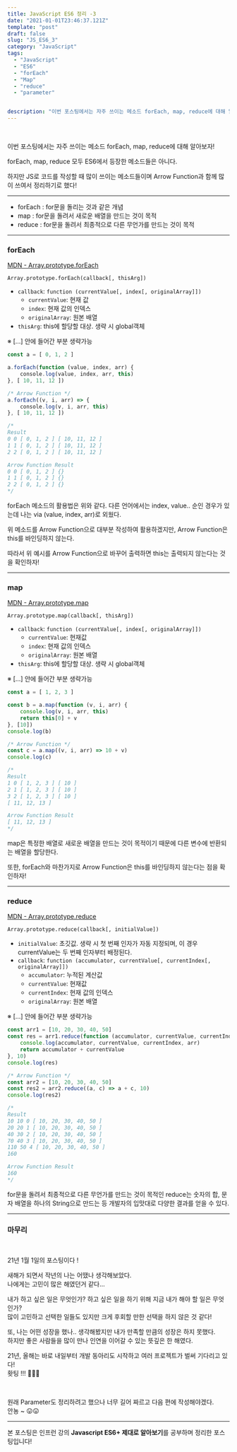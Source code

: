 ```yaml
---
title: JavaScript ES6 정리 -3
date: "2021-01-01T23:46:37.121Z"
template: "post"
draft: false
slug: "JS_ES6_3"
category: "JavaScript"
tags:
  - "JavaScript"
  - "ES6"
  - "forEach"
  - "Map"
  - "reduce"
  - "parameter"


description: "이번 포스팅에서는 자주 쓰이는 메소드 forEach, map, reduce에 대해 알아보자!"
---
```


<br/>

이번 포스팅에서는 자주 쓰이는 메소드 forEach, map, reduce에 대해 알아보자!<br/>

forEach, map, reduce 모두 ES6에서 등장한 메소드들은 아니다.<br/>

하지만 JS로 코드를 작성할 때 많이 쓰이는 메소드들이며 Arrow Function과 함께 많이 쓰여서 정리하기로 했다!<br/>

---

- forEach : for문을 돌리는 것과 같은 개념
- map : for문을 돌려서 새로운 배열을 만드는 것이 목적
- reduce : for문을 돌려서 최종적으로 다른 무언가를 만드는 것이 목적

---

### forEach

[MDN - Array.prototype.forEach](https://developer.mozilla.org/ko/docs/Web/JavaScript/Reference/Global_Objects/Array/forEach)

`Array.prototype.forEach(callback[, thisArg])`

- `callback`: `function (currentValue[, index[, originalArray]])`
    - `currentValue`: 현재 값
    - `index`: 현재 값의 인덱스
    - `originalArray`: 원본 배열
- `thisArg`: this에 할당할 대상. 생략 시 global객체

※ [...] 안에 들어간 부분 생략가능

```js
const a = [ 0, 1, 2 ]

a.forEach(function (value, index, arr) {
    console.log(value, index, arr, this)
}, [ 10, 11, 12 ])

/* Arrow Function */
a.forEach((v, i, arr) => {
    console.log(v, i, arr, this)
}, [ 10, 11, 12 ])

/*
Result
0 0 [ 0, 1, 2 ] [ 10, 11, 12 ]
1 1 [ 0, 1, 2 ] [ 10, 11, 12 ]
2 2 [ 0, 1, 2 ] [ 10, 11, 12 ]

Arrow Function Result
0 0 [ 0, 1, 2 ] {}
1 1 [ 0, 1, 2 ] {}
2 2 [ 0, 1, 2 ] {}
*/
```
forEach 메소드의 활용법은 위와 같다. 다른 언어에서는 index, value.. 순인 경우가 있는데
나는 via (value, index, arr)로 외웠다.<br/>

위 메소드를 Arrow Function으로 대부분 작성하여 활용하겠지만, Arrow Function은 this를 바인딩하지 않는다.<br/>

따라서 위 예시를 Arrow Function으로 바꾸어 출력하면 this는 출력되지 않는다는 것을 확인하자!<br/>

---

### map

[MDN - Array.prototype.map](https://developer.mozilla.org/en-US/docs/Web/JavaScript/Reference/Global_Objects/Array/map)

`Array.prototype.map(callback[, thisArg])`

- `callback`: `function (currentValue[, index[, originalArray]])`
    - `currentValue`: 현재값
    - `index`: 현재 값의 인덱스
    - `originalArray`: 원본 배열
- `thisArg`: this에 할당할 대상. 생략 시 global객체

※ [...] 안에 들어간 부분 생략가능

```js
const a = [ 1, 2, 3 ]

const b = a.map(function (v, i, arr) {
    console.log(v, i, arr, this)
    return this[0] + v
}, [10])
console.log(b)

/* Arrow Function */
const c = a.map((v, i, arr) => 10 + v)
console.log(c)

/*
Result
1 0 [ 1, 2, 3 ] [ 10 ]
2 1 [ 1, 2, 3 ] [ 10 ]
3 2 [ 1, 2, 3 ] [ 10 ]
[ 11, 12, 13 ]

Arrow Function Result
[ 11, 12, 13 ]
*/
```
map은 특정한 배열로 새로운 배열을 만드는 것이 목적이기 때문에 다른 변수에 반환되는 배열을 할당한다.<br/>

또한, forEach와 마찬가지로 Arrow Function은 this를 바인딩하지 않는다는 점을 확인하자!<br/>

---

### reduce

[MDN - Array.prototype.reduce](https://developer.mozilla.org/ko/docs/Web/JavaScript/Reference/Global_Objects/Array/map)

`Array.prototype.reduce(callback[, initialValue])`

- `initialValue`: 초깃값. 생략 시 첫 번째 인자가 자동 지정되며,
이 경우 currentValue는 두 번째 인자부터 배정된다.
- `callback`: `function (accumulator, currentValue[, currentIndex[, originalArray]])`
    - `accumulator`: 누적된 계산값
    - `currentValue`: 현재값
    - `currentIndex`: 현재 값의 인덱스
    - `originalArray`: 원본 배열

※ [...] 안에 들어간 부분 생략가능

```js
const arr1 = [10, 20, 30, 40, 50]
const res = arr1.reduce(function (accumulator, currentValue, currentIndex, arr) {
    console.log(accumulator, currentValue, currentIndex, arr)
    return accumulator + currentValue
}, 10)
console.log(res)

/* Arrow Function */
const arr2 = [10, 20, 30, 40, 50]
const res2 = arr2.reduce((a, c) => a + c, 10)
console.log(res2)

/*
Result
10 10 0 [ 10, 20, 30, 40, 50 ]
20 20 1 [ 10, 20, 30, 40, 50 ]
40 30 2 [ 10, 20, 30, 40, 50 ]
70 40 3 [ 10, 20, 30, 40, 50 ]
110 50 4 [ 10, 20, 30, 40, 50 ]
160

Arrow Function Result
160
*/

```
for문을 돌려서 최종적으로 다른 무언가를 만드는 것이 목적인 reduce는 숫자의 합, 문자 배열을 하나의 String으로 만드는 등
개발자의 입맛대로 다양한 결과를 얻을 수 있다.<br/>

---

### 마무리

<br/>

21년 1월 1일의 포스팅이다 ! <br/>

새해가 되면서 작년의 나는 어땠나 생각해보았다.<br/>
나에게는 고민이 많은 해였던거 같다...<br/>

내가 하고 싶은 일은 무엇인가? 하고 싶은 일을 하기 위해 지금 내가 해야 할 일은 무엇인가? <br/>
많이 고민하고 선택한 일들도 있지만 크게 후회할 만한 선택을 하지 않은 것 같다!<br/>

또, 나는 어떤 성장을 했나.. 생각해봤지만 내가 만족할 만큼의 성장은 하지 못했다.<br/>
하지만 좋은 사람들을 많이 만나 인연을 이어갈 수 있는 뜻깊은 한 해였다.<br/>

21년, 올해는 바로 내일부터 개발 동아리도 시작하고 여러 프로젝트가 벌써 기다리고 있다!<br/>
홧팅 !!! 🤩🤩🤩<br/>

<br/>

원래 Parameter도 정리하려고 했으나 너무 길어 짜르고 다음 편에 작성해야겠다.<br/>
안뇽 ~ 😛😛

---

본 포스팅은 인프런 강의 **Javascript ES6+ 제대로 알아보기**를 공부하며 정리한 포스팅입니다!
